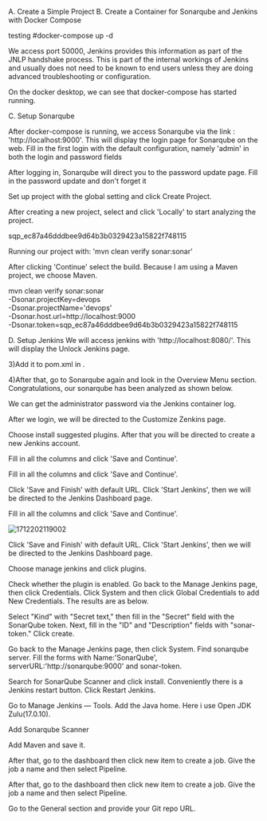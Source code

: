A. Create a Simple Project
B. Create a Container for Sonarqube and Jenkins with Docker Compose


testing
#docker-compose up -d

We access port 50000, Jenkins provides this information as part of the JNLP handshake process. This is part of the internal workings of Jenkins and usually does not need to be known to end users unless they are doing advanced troubleshooting or configuration.


On the docker desktop, we can see that docker-compose has started running.

C. Setup Sonarqube

After docker-compose is running, we access Sonarqube via the link : 'http://localhost:9000'. This will display the login page for Sonarqube on the web. Fill in the first login with the default configuration, namely 'admin' in both the login and password fields

After logging in, Sonarqube will direct you to the password update page. Fill in the password update and don't forget it

Set up project with the global setting and click Create Project.

After creating a new project, select and click 'Locally' to start analyzing the project.

sqp_ec87a46dddbee9d64b3b0329423a15822f748115

Running our project with: 'mvn clean verify sonar:sonar'



After clicking 'Continue' select the build. Because I am using a Maven project, we choose Maven.


mvn clean verify sonar:sonar \
  -Dsonar.projectKey=devops \
  -Dsonar.projectName='devops' \
  -Dsonar.host.url=http://localhost:9000 \
  -Dsonar.token=sqp_ec87a46dddbee9d64b3b0329423a15822f748115

  D. Setup Jenkins
We will access jenkins with 'http://localhost:8080/'. This will display the Unlock Jenkins page.

3)Add it to pom.xml in <properties></properties>.

4)After that, go to Sonarqube again and look in the Overview Menu section. Congratulations, our sonarqube has been analyzed as shown below.

We can get the administrator password via the Jenkins container log.

After we login, we will be directed to the Customize Zenkins page.

Choose install suggested plugins. After that you will be directed to create a new Jenkins account.

Fill in all the columns and click 'Save and Continue'.

Fill in all the columns and click 'Save and Continue'.

Click 'Save and Finish' with default URL. Click 'Start Jenkins', then we will be directed to the Jenkins Dashboard page.


Fill in all the columns and click 'Save and Continue'.

![1712202119002](https://github.com/user-attachments/assets/ccf4e68e-fec7-418e-975d-9032dee9fa55)



Click 'Save and Finish' with default URL. Click 'Start Jenkins', then we will be directed to the Jenkins Dashboard page.

Choose manage jenkins and click plugins.

Check whether the plugin is enabled.
Go back to the Manage Jenkins page, then click Credentials. Click System and then click Global Credentials to add New Credentials. The results are as below.

Select "Kind" with "Secret text," then fill in the "Secret" field with the SonarQube token. Next, fill in the "ID" and "Description" fields with "sonar-token." Click create.



Go back to the Manage Jenkins page, then click System. Find sonarqube server. Fill the forms with Name:'SonarQube', serverURL:'http://sonarqube:9000' and sonar-token.




Search for SonarQube Scanner and click install. Conveniently there is a Jenkins restart button. Click Restart Jenkins.


Go to Manage Jenkins — Tools. Add the Java home. Here i use Open JDK Zulu(17.0.10).


Add Sonarqube Scanner



Add Maven and save it.

After that, go to the dashboard then click new item to create a job. Give the job a name and then select Pipeline.


After that, go to the dashboard then click new item to create a job. Give the job a name and then select Pipeline.

Go to the General section and provide your Git repo URL.



